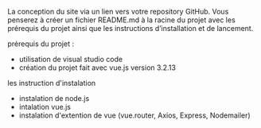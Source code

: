 La conception du site via un lien vers votre repository GitHub. Vous penserez à
créer un fichier README.md à la racine du projet avec les prérequis du projet ainsi que
les instructions d’installation et de lancement.

prérequis du projet : 

- utilisation de visual studio code 
- création du projet fait avec vue.js version 3.2.13

les instruction d'instalation 

- instalation de node.js
- intalation vue.js 
- instalation d'extention de vue (vue.router, Axios, Express, Nodemailer)